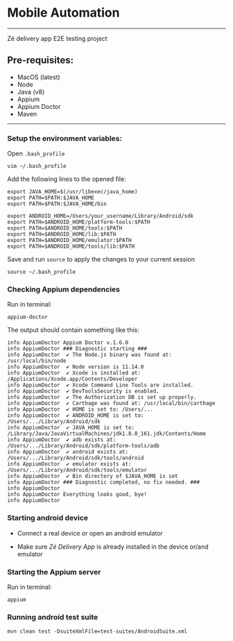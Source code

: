 # Mobile Automation
---

Zé delivery app E2E testing project

## Pre-requisites:

- MacOS (latest)
- Node
- Java (v8)
- Appium 
- Appium Doctor
- Maven


---

### Setup the environment variables:

Open `.bash_profile`

```
vim ~/.bash_profile
```

Add the following lines to the opened file:

```
export JAVA_HOME=$(/usr/libexec/java_home)
export PATH=$PATH:$JAVA_HOME
export PATH=$PATH:$JAVA_HOME/bin

export ANDROID_HOME=/Users/your_username/Library/Android/sdk
export PATH=$ANDROID_HOME/platform-tools:$PATH
export PATH=$ANDROID_HOME/tools:$PATH
export PATH=$ANDROID_HOME/lib:$PATH
export PATH=$ANDROID_HOME/emulator:$PATH
export PATH=$ANDROID_HOME/tools/lib:$PATH
```

Save and run `source` to apply the changes to your current session

```
source ~/.bash_profile
```


### Checking Appium dependencies

Run in terminal:

```
appium-doctor
```

The output should contain something like this:

```
info AppiumDoctor Appium Doctor v.1.6.0
info AppiumDoctor ### Diagnostic starting ###
info AppiumDoctor  ✔ The Node.js binary was found at: /usr/local/bin/node
info AppiumDoctor  ✔ Node version is 11.14.0
info AppiumDoctor  ✔ Xcode is installed at: /Applications/Xcode.app/Contents/Developer
info AppiumDoctor  ✔ Xcode Command Line Tools are installed.
info AppiumDoctor  ✔ DevToolsSecurity is enabled.
info AppiumDoctor  ✔ The Authorization DB is set up properly.
info AppiumDoctor  ✔ Carthage was found at: /usr/local/bin/carthage
info AppiumDoctor  ✔ HOME is set to: /Users/...
info AppiumDoctor  ✔ ANDROID_HOME is set to: /Users/.../Library/Android/sdk
info AppiumDoctor  ✔ JAVA_HOME is set to: /Library/Java/JavaVirtualMachines/jdk1.8.0_161.jdk/Contents/Home
info AppiumDoctor  ✔ adb exists at: /Users/.../Library/Android/sdk/platform-tools/adb
info AppiumDoctor  ✔ android exists at: /Users/.../Library/Android/sdk/tools/android
info AppiumDoctor  ✔ emulator exists at: /Users/.../Library/Android/sdk/tools/emulator
info AppiumDoctor  ✔ Bin directory of $JAVA_HOME is set
info AppiumDoctor ### Diagnostic completed, no fix needed. ###
info AppiumDoctor
info AppiumDoctor Everything looks good, bye!
info AppiumDoctor
```


### Starting android device

- Connect a real device or open an android emulator 

- Make sure *Zé Delivery App* is already installed in the device or/and emulator


### Starting the Appium server

Run in terminal:

```
appium
```


### Running android test suite


```
mvn clean test -DsuiteXmlFile=test-suites/AndroidSuite.xml
```

